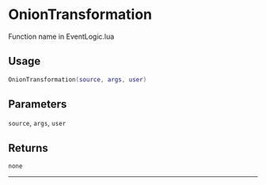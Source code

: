 # OnionTransformation
Function name in EventLogic.lua
## Usage
```lua
OnionTransformation(source, args, user)
```
## Parameters
`source`, `args`, `user`
## Returns
`none`

---